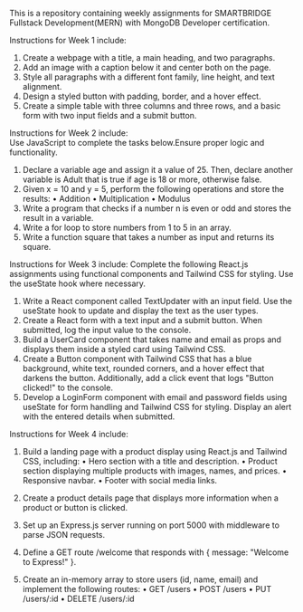 This is a repository containing weekly assignments for SMARTBRIDGE Fullstack Development(MERN) with MongoDB Developer certification.

Instructions for Week 1 include:
1. Create a webpage with a title, a main heading, and two paragraphs.
2. Add an image with a caption below it and center both on the page.
3. Style all paragraphs with a different font family, line height, and text alignment.
4. Design a styled button with padding, border, and a hover effect.
5. Create a simple table with three columns and three rows, and a basic form with two input fields and a submit button.

Instructions for Week 2 include:   
Use JavaScript to complete the tasks below.Ensure proper logic and functionality.
1. Declare a variable age and assign it a value of 25. Then, declare another variable is Adult that is true if age is 18 or more, otherwise false.
2. Given x = 10 and y = 5, perform the following operations and store the results:
• Addition
• Multiplication
• Modulus
3. Write a program that checks if a number n is even or odd and stores the result in a variable.
4. Write a for loop to store numbers from 1 to 5 in an array.
5. Write a function square that takes a number as input and returns its square.

Instructions for Week 3 include:
Complete the following React.js assignments using functional components and Tailwind CSS for styling. Use the useState hook where necessary.
1. Write a React component called TextUpdater with an input field. Use the useState hook to update and display the text as the user types.
2. Create a React form with a text input and a submit button. When submitted, log the input value to the console.
3. Build a UserCard component that takes name and email as props and displays them inside a styled card using Tailwind CSS.
4. Create a Button component with Tailwind CSS that has a blue background, white text, rounded corners, and a hover effect that darkens the button. Additionally, add a click event that logs "Button clicked!" to the console.
5. Develop a LoginForm component with email and password fields using useState for form handling and Tailwind CSS for styling. Display an alert with the entered details when submitted.

Instructions for Week 4 include:
1. Build a landing page with a product display using React.js and Tailwind CSS, including:
• Hero section with a title and description.
• Product section displaying multiple products
with images, names, and prices.
• Responsive navbar.
• Footer with social media links.

2. Create a product details page that displays more information when a product or button is clicked.
3. Set up an Express.js server running on port 5000 with middleware to parse JSON requests.
4. Define a GET route /welcome that responds with
{ message: "Welcome to Express!" }.
5. Create an in-memory array to store users (id, name, email) and implement the following routes:
• GET /users
• POST /users
• PUT /users/:id
• DELETE /users/:id
